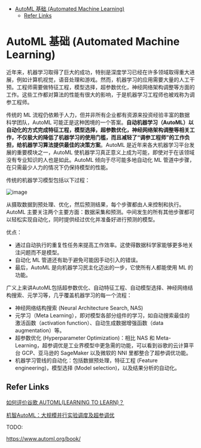 - [AutoML 基础 (Automated Machine Learning)](#automl-基础-automated-machine-learning)
  - [Refer Links](#refer-links)

# AutoML 基础 (Automated Machine Learning)

近年来，机器学习取得了巨大的成功，特别是深度学习已经在许多领域取得重大进展，例如计算机视觉，语音处理和游戏。然而，机器学习的应用需要大量的人工干预。工程师需要做特征工程，模型选择，超参数优化，神经网络架构调整等方面的工作。这些工作都对算法的性能有很大的影响，于是机器学习工程师也被戏称为调参工程师。

传统的 ML 流程仍依赖于人力，但并非所有企业都有资源来投资经验丰富的数据科学团队，AutoML 可能正是这种困境的一个答案。**自动机器学习（AutoML）以自动化的方式完成特征工程，模型选择，超参数优化，神经网络架构调整等相关工作，不仅极大的降低了机器学习的使用门槛，而且减轻了“调参工程师”的工作负担，给机器学习算法提供最佳的决策方案**。AutoML 是近年来各大机器学习平台发展的重要模块之一，AutoML 使机器学习真正意义上成为可能，即使对于在该领域没有专业知识的人也是如此。AutoML 倾向于尽可能多地自动化 ML 管道中步骤，在只需最少人力的情况下仍保持模型的性能。

传统的机器学习模型包括以下过程：

![image](http://img.cdn.firejq.com/jpg/2019/7/14/03746c40648760f8dce3ebd2c4878d2c.jpg)

从摄取数据到预处理、优化，然后预测结果，每个步骤都由人来控制和执行。AutoML 主要关注两个主要方面：数据采集和预测。中间发生的所有其他步骤都可以轻松实现自动化，同时提供经过优化并准备好进行预测的模型。

优点：
- 通过自动执行的重复性任务来提高工作效率。这使得数据科学家能够更多地关注问题而不是模型。
- 自动化 ML 管道还有助于避免可能因手动引入的错误。
- 最后，AutoML 是向机器学习民主化迈出的一步，它使所有人都能使用 ML 的功能。


广义上来讲AutoML包括超参数优化、自动特征工程、自动模型选择、神经网络结构搜索、元学习等，几乎覆盖机器学习的每一个流程：
- 神经网络结构搜索 (Neural Architecture Search, NAS)
- 元学习（Meta Learning），即对模型各部分组件的学习，如自动搜索最佳的激活函数（activation function）、自动生成数据增强函数（data augmentation）等。
- 超参数优化 (Hyperparameter Optimization)：相比 NAS 和 Meta-Learning，超参调优是工业界模型中更急需的功能，可以看到谷歌的云计算平台 GCP、亚马逊的 SageMaker 以及微软的 NNI 里都整合了超参调优功能。
- 机器学习管线的自动化：包括数据预处理，特征工程 (Feature engineering)，模型选择 (Model selection)，以及结果分析的自动化。

## Refer Links

[如何评价谷歌 AUTOML(LEARNING TO LEARN)？](https://www.zhihu.com/question/59986054)

[机智AutoML：大规模并行实验调度及超参调优](https://zhuanlan.zhihu.com/p/72964306)

TODO:

https://www.automl.org/book/